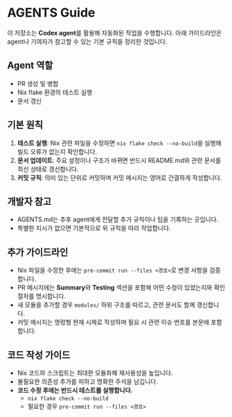 # AGENTS Guide

이 저장소는 **Codex agent**를 활용해 자동화된 작업을 수행합니다. 아래 가이드라인은 agent나 기여자가 참고할 수 있는 기본 규칙을 정리한 것입니다.

## Agent 역할
- PR 생성 및 병합
- Nix flake 환경의 테스트 실행
- 문서 갱신

## 기본 원칙
1. **테스트 실행**: Nix 관련 파일을 수정하면 `nix flake check --no-build`을 실행해 빌드 오류가 없는지 확인합니다.
2. **문서 업데이트**: 주요 설정이나 구조가 바뀌면 반드시 README.md와 관련 문서를 최신 상태로 갱신합니다.
3. **커밋 규칙**: 의미 있는 단위로 커밋하며 커밋 메시지는 영어로 간결하게 작성합니다.

## 개발자 참고
- AGENTS.md는 추후 agent에게 전달할 추가 규칙이나 팁을 기록하는 곳입니다.
- 특별한 지시가 없으면 기본적으로 위 규칙을 따라 작업합니다.

## 추가 가이드라인
- Nix 파일을 수정한 후에는 `pre-commit run --files <경로>`로 변경 사항을 검증합니다.
- PR 메시지에는 **Summary**와 **Testing** 섹션을 포함해 어떤 수정이 있었는지와 확인 절차를 명시합니다.
- 새 모듈을 추가할 경우 `modules/` 하위 구조를 따르고, 관련 문서도 함께 갱신합니다.
- 커밋 메시지는 명령형 현재 시제로 작성하며 필요 시 관련 이슈 번호를 본문에 포함합니다.

## 코드 작성 가이드
- Nix 코드와 스크립트는 최대한 모듈화해 재사용성을 높입니다.
- 불필요한 의존성 추가를 피하고 명확한 주석을 남깁니다.
- **코드 수정 후에는 반드시 테스트를 실행합니다.**
  - `nix flake check --no-build`
  - 필요한 경우 `pre-commit run --files <경로>`
